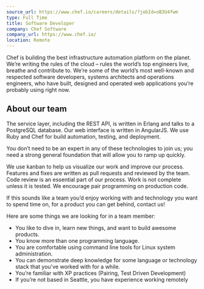 ```yaml
---
source_url: https://www.chef.io/careers/details/?jobId=oB3U4fwm
type: Full Time
title: Software Developer
company: Chef Software
company_url: https://www.chef.io/
location: Remote
---
```


Chef is building the best infrastructure automation platform on the planet.
We’re writing the rules of the cloud – rules the world’s top engineers live,
breathe and contribute to. We’re some of the world’s most well-known and
respected software developers, systems architects and operations engineers, who
have built, designed and operated web applications you’re probably using right
now.

## About our team

The service layer, including the REST API, is written in Erlang and talks to a PostgreSQL database. Our web interface is written in AngularJS. We use Ruby and Chef for build automation, testing, and deployment.

You don’t need to be an expert in any of these technologies to join us; you need a strong general foundation that will allow you to ramp up quickly.

We use kanban to help us visualize our work and improve our process. Features and fixes are written as pull requests and reviewed by the team. Code review is an essential part of our process. Work is not complete unless it is tested. We encourage pair programming on production code.

If this sounds like a team you’d enjoy working with and technology you want to spend time on, for a product you can get behind, contact us!

Here are some things we are looking for in a team member:

* You like to dive in, learn new things, and want to build awesome products.
* You know more than one programming language.
* You are comfortable using command line tools for Linux system administration.
* You can demonstrate deep knowledge for some language or technology stack that you've worked with for a while.
* You’re familiar with XP practices (Pairing, Test Driven Development)
* If you’re not based in Seattle, you have experience working remotely


